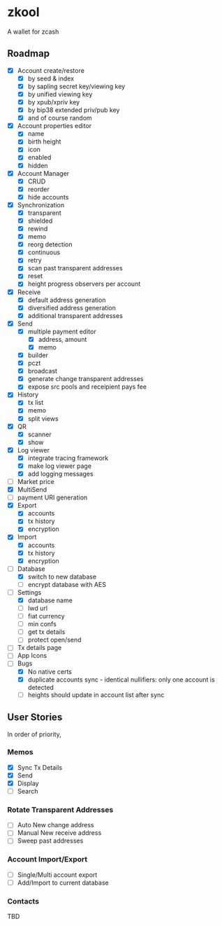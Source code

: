 # zkool

A wallet for zcash

## Roadmap

- [x] Account create/restore
    - [x] by seed & index
    - [x] by sapling secret key/viewing key
    - [x] by unified viewing key
    - [x] by xpub/xpriv key
    - [x] by bip38 extended priv/pub key
    - [x] and of course random
- [x] Account properties editor
    - [x] name
    - [x] birth height
    - [x] icon
    - [x] enabled
    - [x] hidden
- [x] Account Manager
    - [x] CRUD
    - [x] reorder
    - [x] hide accounts
- [x] Synchronization
    - [x] transparent
    - [x] shielded
    - [x] rewind
    - [x] memo
    - [x] reorg detection
    - [x] continuous
    - [x] retry
    - [x] scan past transparent addresses
    - [x] reset
    - [x] height progress observers per account
- [x] Receive
    - [x] default address generation
    - [x] diversified address generation
    - [x] additional transparent addresses
- [x] Send
    - [x] multiple payment editor
        - [x] address, amount
        - [x] memo
    - [x] builder
    - [x] pczt
    - [x] broadcast
    - [x] generate change transparent addresses
    - [x] expose src pools and receipient pays fee
- [x] History
    - [x] tx list
    - [x] memo
    - [x] split views
- [x] QR
    - [x] scanner
    - [x] show
- [x] Log viewer
    - [x] integrate tracing framework
    - [x] make log viewer page
    - [x] add logging messages
- [ ] Market price
- [x] MultiSend
- [ ] payment URI generation
- [x] Export
    - [x] accounts
    - [x] tx history
    - [x] encryption
- [x] Import
    - [x] accounts
    - [x] tx history
    - [x] encryption
- [ ] Database
    - [x] switch to new database
    - [ ] encrypt database with AES
- [ ] Settings
    - [x] database name
    - [ ] lwd url
    - [ ] fiat currency
    - [ ] min confs
    - [ ] get tx details
    - [ ] protect open/send
- [ ] Tx details page
- [ ] App Icons
- [ ] Bugs
    - [x] No native certs
    - [x] duplicate accounts sync - identical nullifiers: only one account is
    detected
    - [ ] heights should update in account list after sync

## User Stories

In order of priority,

### Memos
- [x] Sync Tx Details
- [x] Send
- [x] Display
- [ ] Search

### Rotate Transparent Addresses
- [ ] Auto New change address
- [ ] Manual New receive address
- [ ] Sweep past addresses

### Account Import/Export
- [ ] Single/Multi account export
- [ ] Add/Import to current database

### Contacts
TBD
